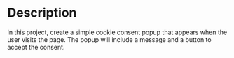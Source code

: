# Description

In this project, create a simple cookie consent popup that appears when the user visits the page. The popup will include a message and a button to accept the consent.
